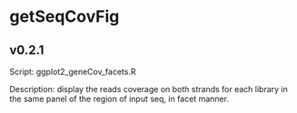# getSeqCovFig

## v0.2.1

Script: ggplot2_geneCov_facets.R

Description: display the reads coverage on both strands for each library in the same panel of the region of input seq, in facet manner.

